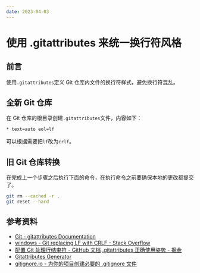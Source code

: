 ```yaml
---
date: 2023-04-03
---
```


# 使用 .gitattributes 来统一换行符风格

## 前言

使用`.gitattributes`定义 Git 仓库内文件的换行符样式，避免换行符混乱。

## 全新 Git 仓库

在 Git 仓库的根目录创建`.gitattributes`文件，内容如下：

```txt
* text=auto eol=lf
```

可以根据需要把`lf`改为`crlf`。

## 旧 Git 仓库转换

在完成上一个步骤之后执行下面的命令，在执行命令之前要确保本地的更改都提交了。

```bash
git rm --cached -r .
git reset --hard
```

## 参考资料

- [Git - gitattributes Documentation](https://www.git-scm.com/docs/gitattributes)
- [windows - Git replacing LF with CRLF - Stack Overflow](https://stackoverflow.com/questions/1967370/git-replacing-lf-with-crlf)
- [配置 Git 处理行结束符 - GitHub 文档](https://docs.github.com/zh/get-started/getting-started-with-git/configuring-git-to-handle-line-endings)
[.gitattributes 正确使用姿势 - 掘金](https://juejin.cn/post/7084885453920272398)
- [Gitattributes Generator](https://www.richie-bendall.ml/gitattributes-generator/)
- [gitignore.io - 为你的项目创建必要的 .gitignore 文件](https://www.toptal.com/developers/gitignore)
